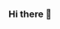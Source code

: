 ### Hi there 👋

<!--
**mochsyahrulakbar/mochsyahrulakbar** is a ✨ _special_ ✨ repository because its `README.md` (this file) appears on your GitHub profile.

Here are some ideas to get you started:

- 🔭 I’m currently study in Universitas Amikom Purwokerto
- 🌱 I’m currently learning Front End Web Developer
- 👯 I’m looking to collaborate on Web Dev
- 🤔 I’m looking for help with Web
- 💬 Ask me about anything about web
- 📫 How to reach me: @sepatukuhitamkotor
- 😄 Pronouns: akbar 

